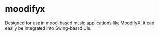 # moodifyx
Designed for use in mood-based music applications like MoodifyX, it can easily be integrated into Swing-based UIs.
